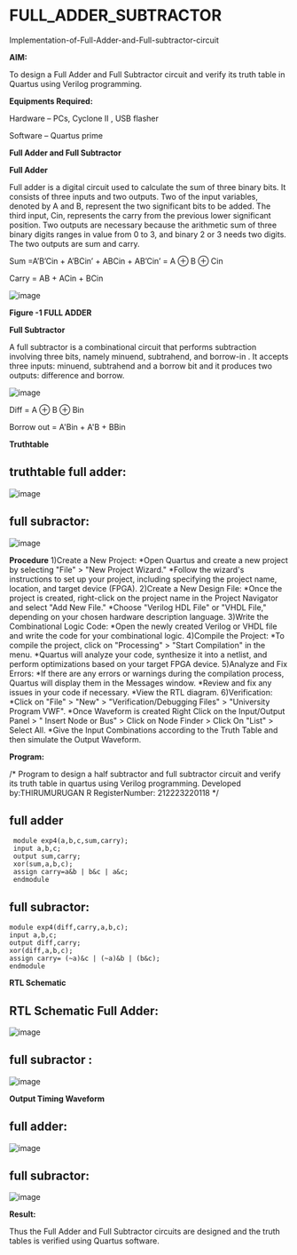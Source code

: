 # FULL_ADDER_SUBTRACTOR

Implementation-of-Full-Adder-and-Full-subtractor-circuit

**AIM:**

To design a Full Adder and Full Subtractor circuit and verify its truth table in Quartus using Verilog programming.

**Equipments Required:**

Hardware – PCs, Cyclone II , USB flasher

Software – Quartus prime

**Full Adder and Full Subtractor**

**Full Adder**

Full adder is a digital circuit used to calculate the sum of three binary bits. It consists of three inputs and two outputs. Two of the input variables, denoted by A and B, represent the two significant bits to be added. The third input, Cin, represents the carry from the previous lower significant position. Two outputs are necessary because the arithmetic sum of three binary digits ranges in value from 0 to 3, and binary 2 or 3 needs two digits. The two outputs are sum and carry.

Sum =A’B’Cin + A’BCin’ + ABCin + AB’Cin’ = A ⊕ B ⊕ Cin 

Carry = AB + ACin + BCin

![image](https://github.com/naavaneetha/FULL_ADDER_SUBTRACTOR/assets/154305477/0f30ba51-5ffb-4198-845f-18e054f675e7)

**Figure -1 FULL ADDER**

**Full Subtractor**

A full subtractor is a combinational circuit that performs subtraction involving three bits, namely minuend, subtrahend, and borrow-in . It accepts three inputs: minuend, subtrahend and a borrow bit and it produces two outputs: difference and borrow.

![image](https://github.com/naavaneetha/FULL_ADDER_SUBTRACTOR/assets/154305477/02b24f51-ab51-4304-9ad6-7b81ffc1ead5)

Diff = A ⊕ B ⊕ Bin 

Borrow out = A'Bin + A'B + BBin

**Truthtable**
## truthtable full adder:
![image](https://github.com/Priyangarajapandiyan/FULL_ADDER_SUBTRACTOR/assets/144872535/a39d205c-13df-4e00-9017-60f07902d2c1)
## full subractor:
![image](https://github.com/Priyangarajapandiyan/FULL_ADDER_SUBTRACTOR/assets/144872535/c70d8be5-2823-43be-953f-92286c4271b7)

**Procedure**
1)Create a New Project: *Open Quartus and create a new project by selecting "File" > "New Project Wizard." *Follow the wizard's instructions to set up your project, including specifying the project name, location, and target device (FPGA). 2)Create a New Design File: *Once the project is created, right-click on the project name in the Project Navigator and select "Add New File." *Choose "Verilog HDL File" or "VHDL File," depending on your chosen hardware description language. 3)Write the Combinational Logic Code: *Open the newly created Verilog or VHDL file and write the code for your combinational logic. 4)Compile the Project: *To compile the project, click on "Processing" > "Start Compilation" in the menu. *Quartus will analyze your code, synthesize it into a netlist, and perform optimizations based on your target FPGA device. 5)Analyze and Fix Errors: *If there are any errors or warnings during the compilation process, Quartus will display them in the Messages window. *Review and fix any issues in your code if necessary. *View the RTL diagram. 6)Verification: *Click on "File" > "New" > "Verification/Debugging Files" > "University Program VWF". *Once Waveform is created Right Click on the Input/Output Panel > " Insert Node or Bus" > Click on Node Finder > Click On "List" > Select All. *Give the Input Combinations according to the Truth Table and then simulate the Output Waveform.


**Program:**

/* Program to design a half subtractor and full subtractor circuit and verify its truth table in quartus using Verilog programming. Developed by:THIRUMURUGAN R RegisterNumber: 212223220118
*/
## full adder
```
 module exp4(a,b,c,sum,carry);
 input a,b,c;
 output sum,carry;
 xor(sum,a,b,c);
 assign carry=a&b | b&c | a&c;
 endmodule
```
 ## full subractor:
 ```
module exp4(diff,carry,a,b,c);
 input a,b,c;
 output diff,carry;
 xor(diff,a,b,c);
 assign carry= (~a)&c | (~a)&b | (b&c);
 endmodule
```
**RTL Schematic**
## RTL Schematic Full Adder:
![image](https://github.com/Priyangarajapandiyan/FULL_ADDER_SUBTRACTOR/assets/144872535/8a59b678-9efc-4f28-9ee8-4dd095456682)
## full subractor :
![image](https://github.com/Priyangarajapandiyan/FULL_ADDER_SUBTRACTOR/assets/144872535/6a7f24b8-dfb7-409f-bfa2-60ea6e5c4680)

**Output Timing Waveform**
## full adder:
![image](https://github.com/Priyangarajapandiyan/FULL_ADDER_SUBTRACTOR/assets/144872535/1f78e949-8648-4e5d-8e3c-e6a0faddb5a9)
## full subractor:
![image](https://github.com/Priyangarajapandiyan/FULL_ADDER_SUBTRACTOR/assets/144872535/653d882b-e645-4aa6-b6b4-a791e7101582)


**Result:**

Thus the Full Adder and Full Subtractor circuits are designed and the truth tables is verified using Quartus software.



